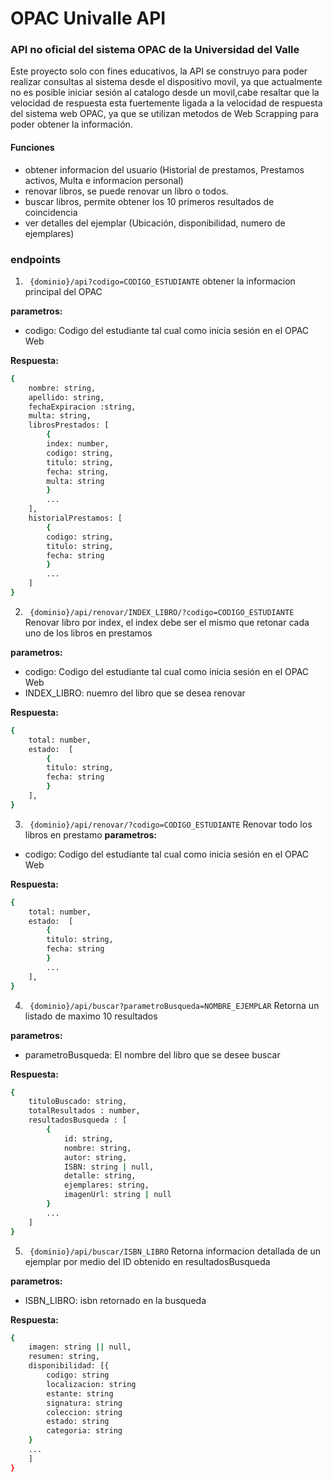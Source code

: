 # OPAC  Univalle API

### API no oficial del sistema OPAC de la Universidad del Valle

Este proyecto solo con fines educativos, la API se construyo para poder realizar consultas
al sistema desde el dispositivo movil, ya que actualmente no es posible iniciar sesión al catalogo
desde un movil,cabe resaltar que la velocidad de respuesta esta
fuertemente ligada a la velocidad de respuesta del sistema web OPAC, ya que se utilizan
metodos de Web Scrapping para poder obtener la información.

#### Funciones

- obtener informacion del usuario (Historial de prestamos, Prestamos activos, Multa e informacion personal)
- renovar libros, se puede renovar un libro o todos.
- buscar libros, permite obtener los 10 primeros resultados de coincidencia
- ver detalles del ejemplar (Ubicación, disponibilidad, numero de ejemplares)
 

### endpoints
1. ` {dominio}/api?codigo=CODIGO_ESTUDIANTE`
obtener la informacion principal del OPAC

**parametros:**
- codigo: Codigo del estudiante tal cual como inicia sesión en el OPAC Web

**Respuesta:**

```sh
{
    nombre: string,
    apellido: string,
    fechaExpiracion :string,
    multa: string,
    librosPrestados: [
        {
        index: number,
        codigo: string,
        titulo: string,
        fecha: string,
        multa: string
        }
        ...
    ],
    historialPrestamos: [
        {
        codigo: string,
        titulo: string,
        fecha: string
        }
        ...
    ]
}
```

2. ` {dominio}/api/renovar/INDEX_LIBRO/?codigo=CODIGO_ESTUDIANTE`
Renovar libro por index, el index debe ser el mismo que retonar cada uno de los libros en prestamos

**parametros:**
- codigo: Codigo del estudiante tal cual como inicia sesión en el OPAC Web
- INDEX_LIBRO: nuemro del libro que se desea renovar

**Respuesta:**    
```sh
{
    total: number,
    estado:  [
        {
        titulo: string,
        fecha: string
        }
    ],
}
```


3. ` {dominio}/api/renovar/?codigo=CODIGO_ESTUDIANTE`
Renovar todo los libros en prestamo
**parametros:**
- codigo: Codigo del estudiante tal cual como inicia sesión en el OPAC Web

**Respuesta:**    
```sh
{
    total: number,
    estado:  [
        {
        titulo: string,
        fecha: string
        }
        ...
    ],
}
```

4. ` {dominio}/api/buscar?parametroBusqueda=NOMBRE_EJEMPLAR`
Retorna un listado de maximo 10 resultados

**parametros:**
- parametroBusqueda: El nombre del libro que se desee buscar

**Respuesta:**    
```sh
{
    tituloBuscado: string,
    totalResultados : number,
    resultadosBusqueda : [
        {
            id: string,
            nombre: string,
            autor: string,
            ISBN: string | null,
            detalle: string,
            ejemplares: string,
            imagenUrl: string | null
        }
        ...
    ]
}
```

5. ` {dominio}/api/buscar/ISBN_LIBRO`
Retorna informacion detallada de un ejemplar por medio del ID obtenido en resultadosBusqueda

**parametros:**
- ISBN_LIBRO: isbn retornado en la busqueda

**Respuesta:**    
```sh
{
    imagen: string || null,
    resumen: string,
    disponibilidad: [{
        codigo: string
        localizacion: string
        estante: string
        signatura: string
        coleccion: string
        estado: string
        categoria: string
    }
    ...
    ]
}
```